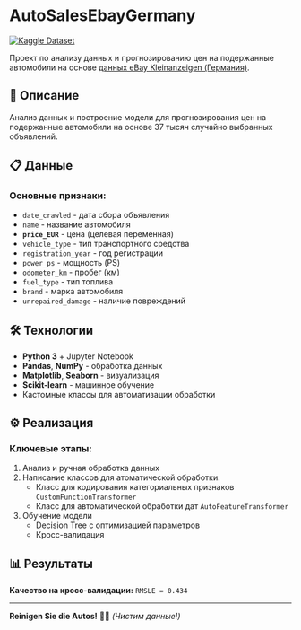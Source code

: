 # AutoSalesEbayGermany
[![Kaggle Dataset](https://img.shields.io/badge/Dataset-Kaggle-blue)](https://www.kaggle.com/datasets/shaunoilund/auto-sales-ebay-germany-random-50k-cleaned)

Проект по анализу данных и прогнозированию цен на подержанные автомобили на основе [данных eBay Kleinanzeigen (Германия)](https://www.kaggle.com/datasets/shaunoilund/auto-sales-ebay-germany-random-50k-cleaned).

## 📌 Описание

Анализ данных и построение модели для прогнозирования цен на подержанные автомобили на основе 37 тысяч случайно выбранных объявлений.

## 📋 Данные

### Основные признаки:
- `date_crawled` - дата сбора объявления
- `name` - название автомобиля
- **`price_EUR`** - цена (целевая переменная)
- `vehicle_type` - тип транспортного средства
- `registration_year` - год регистрации
- `power_ps` - мощность (PS)
- `odometer_km` - пробег (км)
- `fuel_type` - тип топлива
- `brand` - марка автомобиля
- `unrepaired_damage` - наличие повреждений

## 🛠️ Технологии

- **Python 3** + Jupyter Notebook
- **Pandas**, **NumPy** - обработка данных
- **Matplotlib**, **Seaborn** - визуализация
- **Scikit-learn** - машинное обучение
- Кастомные классы для автоматизации обработки

## ⚙️ Реализация

### Ключевые этапы:
1. Анализ и ручная обработка данных
2. Написание классов для атоматической обработки:
   - Класс для кодирования категориальных признаков `CustomFunctionTransformer`
   - Класс для автоматической обработки дат `AutoFeatureTransformer`
3. Обучение модели
   - Decision Tree с оптимизацией параметров
   - Кросс-валидация

## 📊 Результаты

**Качество на кросс-валидации:** `RMSLE = 0.434`

---

**Reinigen Sie die Autos!** 🚗💨 *(Чистим данные!)*
